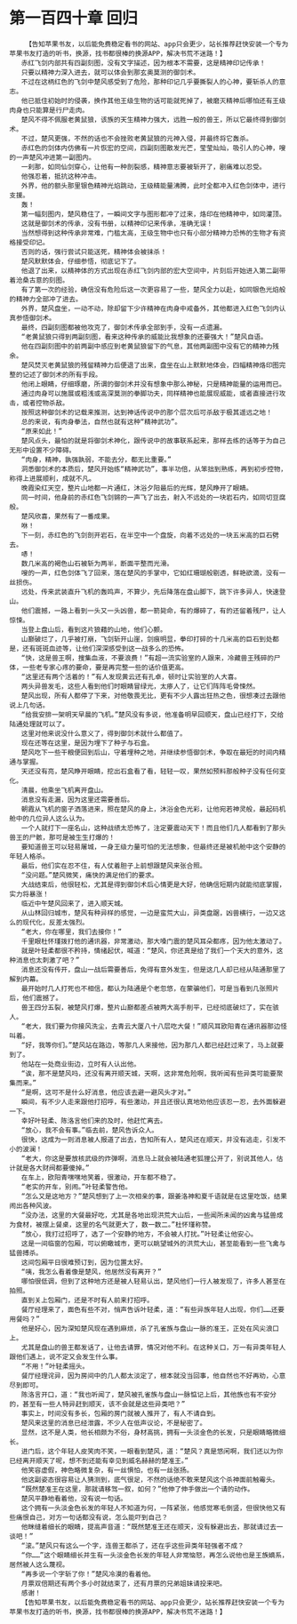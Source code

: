 # 第一百四十章 回归
        【告知苹果书友，以后能免费稳定看书的网站、app只会更少，站长推荐赶快安装一个专为苹果书友打造的听书，换源，找书都很棒的换源APP，解决书荒不迷路！】
       赤红飞剑内部共有四副刻图，没有文字描述，因为根本不需要，这是精神印记传承！
       只要以精神力深入进去，就可以体会到那玄奥莫测的御剑术。
       不过在这柄红色的飞剑中楚风感受到了危险，那种印记几乎要撕裂人的心神，要斩杀人的意志。
       他已抵住初始时的侵袭，换作其他王级生物的话可能就死掉了，被磨灭精神后哪怕还有王级肉身也只能算是行尸走肉。
       楚风不得不佩服老黄鼠狼，该族的天生精神力强大，远胜一般的兽王，所以它最终得到御剑术。
       不过，楚风更强，不然的话也不会挫败老黄鼠狼的元神入侵，并最终将它轰杀。
       赤红色的剑体内仿佛有一片恢宏的空间，四副刻图散发光芒，莹莹灿灿，吸引人的心神，嗖的一声楚风冲进第一副图内。
       一刹那，如同仙剑穿心，让他有一种剖裂感，精神意志要被斩开了，剧痛难以忍受。
       他强忍着，抵抗这种冲击。
       外界，他的额头那里银色精神光焰跳动，王级精能量沸腾，此时全都冲入红色剑体中，进行支援。
       轰！
       第一幅刻图内，楚风稳住了，一瞬间文字与图形都冲了过来，烙印在他精神中，如同灌顶。
       这就是御剑术的传承，没有书册，以精神印记来传承，准确无误！
       当然想得到这种传承非常难，门槛太高，王级生物中也只有小部分精神力恐怖的生物才有资格接受印记。
       否则的话，强行尝试只能送死，精神体会被抹杀！
       楚风默默体会，仔细参悟，彻底记下了。
       他退了出来，以精神体的方式出现在赤红飞剑内部的宏大空间中，片刻后开始进入第二副带着沧桑古意的刻图。
       有了第一次的经验，确信没有危险后这一次更容易了一些，楚风全力以赴，如同银色光焰般的精神力全部冲了进去。
       外界，楚风盘坐，一动不动，除却留下少许精神在肉身中戒备外，其他都进入红色飞剑内认真参悟御剑术。
       最终，四副刻图都被他攻克了，御剑术传承全部到手，没有一点遗漏。
       “老黄鼠狼只得到两副刻图，看来这种传承的威能比我想象的还要强大！”楚风自语。
       他在四副刻图中的前两副中感应到老黄鼠狼留下的气息，其他两副图中没有它的精神力残余。
       楚风焚灭老黄鼠狼的残留精神力后便退了出来，盘坐在山上默默地体会，四幅精神烙印图完整的记述了御剑术的所有手段。
       他闭上眼睛，仔细琢磨，所谓的御剑术并没有想象中那么神秘，只是精神能量的运用而已。
       通过肉身可以施展或粗浅或高深莫测的拳脚功夫，同样精神也能展现威能，或者直接进行攻击，或者控物杀敌。
       按照这种御剑术的记载来推测，达到神话传说中的那个层次后可杀敌于极其遥远之地！
       总的来说，有肉身拳法，自然也就有这种“精神武功”。
       “原来如此！”
       楚风点头，最怕的就是将御剑术神化，跟传说中的故事联系起来，那样去练的话等于为自己无形中设置不少障碍。
       “肉身，精神，孰强孰弱，不能去分，都无比重要。”
       洞悉御剑术的本质后，楚风开始练“精神武功”，事半功倍，从笨拙到熟练，再到初步控物，称得上进展顺利，成就不凡。
       晚霞染红天空，整片山地都一片通红，沐浴夕阳最后的光辉，楚风睁开了眼睛。
       同一时间，他身前的赤红色飞剑锵的一声飞了出去，射入不远处的一块岩石内，如同切豆腐般。
       楚风欣喜，果然有了一番成果。
       咻！
       下一刻，赤红色的飞剑剖开岩石，在半空中一个盘旋，向着不远处的一块五米高的巨石劈去。
       哧！
       数几米高的褐色山石被斩为两半，断面平整而光滑。
       嗖的一声，红色剑体飞了回来，落在楚风的手掌中，它如红珊瑚般剔透，鲜艳欲滴，没有一丝损伤。
       远处，传来武装直升飞机的轰鸣声，不算少，先后降落在盘山脚下，跳下许多异人，快速登山。
       他们震撼，一路上看到一头又一头凶兽，都一箭毙命，有的爆碎了，有的还留着残尸，让人惊悚。
       当登上盘山后，看到这片狼藉的山地，他们心颤。
       山巅破烂了，几乎被打崩，飞剑斩开山崖，剑痕明显，拳印打碎的十几米高的巨石到处都是，还有斑斑血迹等，让他们深深感受到这一战多么的恐怖。
       “快，这是兽王啊，搜集血液，不要浪费！”有超一流实验室的人跟来，冷藏兽王残碎的尸体，一些老专家心疼的要命，要是再完整一些的话价值更高。
       “这里还有两个活着的！”有人发现黄云还有孔卓，顿时让实验室的人大喜。
       两头异兽发毛，这些人看到他们时眼睛冒绿光，太瘆人了，让它们阵阵毛骨悚然。
       楚风出现，所有人都停了下来，对他敬畏无比，更有不少人露出狂热之色，很想凑过去跟他说上几句话。
       “给我安排一架明天早晨的飞机。”楚风没有多说，他准备明早回顺天，盘山已经打下，交给陆通处理就可以了。
       这里对他来说没什么意义了，得到御剑术就什么都值了。
       现在还等在这里，是因为埋下了种子与石盒。
       楚风吃下一些干粮便回到后山，守着埋种之地，并继续参悟御剑术，争取在最短的时间内精通与掌握。
       天还没有亮，楚风睁开眼睛，挖出石盒看了看，轻轻一叹，果然如预料那般种子没有任何变化。
       清晨，他乘坐飞机离开盘山。
       消息没有走漏，因为这里还需要善后。
       朝霞从飞机的窗子洒落进来，照在楚风的身上，沐浴金色光彩，让他宛若神灵般，最起码机舱中的几位异人这么认为。
       一个人就打下一座名山，这种战绩太恐怖了，注定要震动天下！而且他们几人都看到了那头兽王的尸骸，那可是被生生打爆的！
       要知道兽王可以轻易屠城，一身王级力量可怕的无法想象，但最终还是被机舱中这个安静的年轻人格杀。
       最后，他们实在忍不住，有人仗着胆子上前想跟楚风来张合照。
       “没问题。”楚风微笑，痛快的满足他们的要求。
       大战结束后，他很轻松，尤其是得到御剑术后心情更是大好，他确信短期内就能彻底掌握，实力将暴涨！
       临近中午楚风回来了，进入顺天城。
       从山林回归城市，楚风有种异样的感觉，一边是蛮荒大山，异类盘踞，凶兽横行，一边又这么的现代化，反差太强烈。
       “老大，你在哪里，我们去接你！”
       千里眼杜怀瑾拨打他的通讯器，非常激动，那大嗓门震的楚风耳朵都疼，因为他太激动了。
       就是叶轻柔都很不矜持，情绪起伏，喊道：“楚风，你还真是给了我们一个天大的意外，这种消息也太刺激了吧？”
       消息还没有传开，盘山一战后需要善后，免得有意外发生，但是这几人却已经从陆通那里了解到内幕。
       最开始时几人打死也不相信，都认为陆通是个老忽悠，在蒙骗他们，可是当看到几张照片后，他们震撼了。
       兽王四分五裂，被楚风打爆，整片山巅都差点被两大高手削平，已经彻底破烂了，实在骇人。
       “老大，我们要为你接风洗尘，去青云大厦八十八层吃大餐！”顺风耳欧阳青在通讯器那边怪叫着。
       “好，我等你们。”楚风站在路边，等那几人来接他，因为那几人都已经赶过来了，马上就要到了。
       他站在一处商业街边，立时有人认出他。
       “诶，那不是楚风吗，还没有离开顺天城，天啊，这非常危险啊，我听闻有些异类可能要聚集而来。”
       “是啊，这可不是什么好消息，他应该去避一避风头才对。”
       瞬间，有不少人走来跟他打招呼，有些激动，并且还很认真地劝他应该忍一忍，去外面躲避一下。
       幸好叶轻柔、陈洛言他们来的及时，他赶忙离去。
       “放心，我不会有事。”临去前，楚风告诉众人。
       很快，这成为一则消息被人报道了出去，告知所有人，楚风还在顺天，并没有逃走，引发不小的波澜！
       “老大，你这是要放核武级的炸弹啊，消息马上就会被陆通老狐狸公开了，别说其他人，估计就是各大财阀都要傻掉。”
       在车上，欧阳青嘿嘿地笑着，很激动，开车都不稳了。
       “老实的开车，别闹。”叶轻柔警告他。
       “怎么又是这地方？”楚风想到了上一次相亲的事，跟姜洛神和夏千语就是在这里吃饭，结果闹出各种风波。
       “没办法，这里的大餐最好吃，尤其是各地出现洪荒大山后，一些闻所未闻的凶禽与猛兽成为食材，被摆上餐桌，这里的名气就更大了，数一数二。”杜怀瑾称赞。
       “放心，我打过招呼了，选了一个安静的地方，不会被人打扰。”叶轻柔让他安心。
       这是一间临窗的包厢，可以俯瞰城市，更可以眺望城外的洪荒大山，甚至能看到一些飞禽与猛兽搏杀。
       这间包厢平日很难预订到，因为位置太好。
       “咦，我怎么看着像是楚风，他居然没有离开？”
       哪怕很低调，但到了这种地方还是被人轻易认出，楚风他们一行人被发现了，许多人甚至在拍照。
       直到关上包厢门，还是不时有人前来打招呼。
       餐厅经理来了，面色有些不对，悄声告诉叶轻柔，道：“有些异族年轻人出现，你们……还要用餐吗？”
       他是好心，因为深知楚风现在遇到麻烦，杀了孔雀族与盘山一脉的准王，正处在风尖浪口上。
       尤其是盘山的兽王都发话了，让他去请罪，情况对他不利。在这种关口，万一有异类年轻人跟他们遇上，说不定又会发生什么事。
       “不用！”叶轻柔摇头。
       餐厅经理诧异，因为房间中的几人都太淡定了，根本就没当回事，他自然也不好再劝，心意尽到即可。
       陈洛言开口，道：“我也听闻了，楚风被孔雀族与盘山一脉惦记上后，其他族也有不安分的，甚至有一些人特异赶到顺天，该不会就是这些异类吧？”
       事实上，时间没有多长，包厢的房门就被人推开了，有人不请自到。
       楚风来这里的消息已经泄露，不少人在低声议论，不是秘密了。
       显然，这不是人类，他长相颇为不俗，身材高挑，拥有一头淡金色的长发，只是眼睛略微细长。
       进门后，这个年轻人皮笑肉不笑，一眼看到楚风，道：“楚风？真是悠闲啊，我们还以为你已经离开顺天了呢，想不到还能有幸见到威名赫赫的楚准王。”
       他笑容虚假，神色略微复杂，有一丝惧怕，也有一丝张扬。
       他这副姿态很容易让人猜测到，底气很足，不然的话绝不敢来楚风这个杀神面前触霉头。
       “既然楚准王在这里，那就请移驾一叙，如何？”他伸了伸手做出一个请的动作。
       楚风平静地看着他，没有说一句话。
       这个拥有一头淡金色长发的年轻人不知道为何，一阵紧张，他感觉寒毛倒竖，但很快他又有些痛恨自己，对方一句话都没有说，怎么能吓到自己？
       他眯缝着细长的眼睛，提高声音道：“既然楚准王还在顺天，没有躲避出去，那就请过去一谈吧！”
       “滚。”楚风只有这么一个字，连兽王都杀了，还在乎这些异类年轻强者不成？
       “你……”这个眼睛细长并生有一头淡金色长发的年轻人非常恼怒，再怎么说他也是王族嫡系，居然被人这么蔑视。
       “再多说一个字斩了你！”楚风冷漠的看着他。
       月票双倍期还有两个多小时就结束了，还有月票的兄弟姐妹请投来吧。
       感谢！
       【告知苹果书友，以后能免费稳定看书的网站、app只会更少，站长推荐赶快安装一个专为苹果书友打造的听书，换源，找书都很棒的换源APP，解决书荒不迷路！】